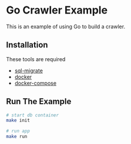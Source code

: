 # Go Crawler Example

This is an example of using Go to build a crawler.

## Installation

These tools are required

- [sql-migrate](https://github.com/rubenv/sql-migrate)
- [docker](https://docs.docker.com/engine/install/ubuntu/)
- [docker-compose](https://docs.docker.com/compose/install/)

## Run The Example

```sh
# start db container
make init

# run app
make run
```
